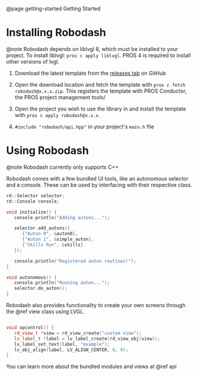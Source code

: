 @page getting-started Getting Started

# Installing Robodash

@note Robodash depends on liblvgl 8, which must be installed to your project. To
install liblvgl: `pros c apply liblvgl`. PROS 4 is required to install other
versions of lvgl.

1. Download the latest template from the
   [releases tab](https://github.com/unwieldycat/robodash/releases) on GitHub

2. Open the download location and fetch the template with
   `pros c fetch robodash@x.x.x.zip`. This registers the template with PROS
   Conductor, the PROS project management tools/

3. Open the project you wish to use the library in and install the template with
   `pros c apply robodash@x.x.x`.

4. `#include "robodash/api.hpp"` in your project's `main.h` file

# Using Robodash

@note Robodash currently only supports C++

Robodash comes with a few bundled UI tools, like an autonomous selector and a
console. These can be used by interfacing with their respective class.

```cpp
rd::Selector selector;
rd::Console console;

void initialize() {
   console.println("Adding autons...");

   selector.add_autons({
      {"Auton 0", &auton0},
      {"Auton 1", &simple_auton},
      {"Skills Run", &skills}
   });

   console.println("Registered auton routines!");
}

void autonomous() {
   console.println("Running auton...");
   selector.do_auton();
}
```

Robodash also provides functionality to create your own screens through the @ref
view class using LVGL.

```cpp

void opcontrol() {
   rd_view_t *view = rd_view_create("custom view");
   lv_label_t *label = lv_label_create(rd_view_obj(view));
   lv_label_set_text(label, "example");
   lv_obj_align(label, LV_ALIGN_CENTER, 0, 0);
}
```

You can learn more about the bundled modules and views at @ref api
